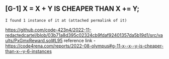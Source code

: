 ## [G-1] X = X + Y IS CHEAPER THAN X += Y;
    I found 1 instance of it at (attached permalink of it)
https://github.com/code-423n4/2022-11-redactedcartel/blob/03b71a8d395c02324cb9fdaf92401357da5b19d1/src/vaults/PxGmxReward.sol#L95
reference link - https://code4rena.com/reports/2022-08-olympus#g-11-x--x--y-is-cheaper-than-x--y-6-instances



